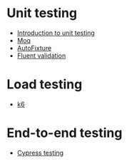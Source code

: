 # Unit testing

<ul>
  <li><a href="https://github.com/aramzham/Learning_materials/tree/main/SoftwareTesting/Introduction_to_unit_testing">Introduction to unit testing</a></li>
  <li><a href="https://github.com/aramzham/Learning_materials/tree/main/SoftwareTesting/Moq">Moq</a></li>
  <li><a href="https://github.com/aramzham/Learning_materials/tree/main/SoftwareTesting/AutoFixture">AutoFixture</a></li>
  <li><a href="https://github.com/aramzham/Learning_materials/tree/main/SoftwareTesting/FluentValidation">Fluent validation</a></li>
</ul>

# Load testing
<ul>
  <li><a href="https://github.com/aramzham/Learning_materials/tree/main/SoftwareTesting/k6">k6</a></li>
</ul>

# End-to-end testing
<ul>
  <li><a href="https://github.com/aramzham/Learning_materials/tree/main/SoftwareTesting/Cypress%20testing">Cypress testing</a></li>
</ul>
